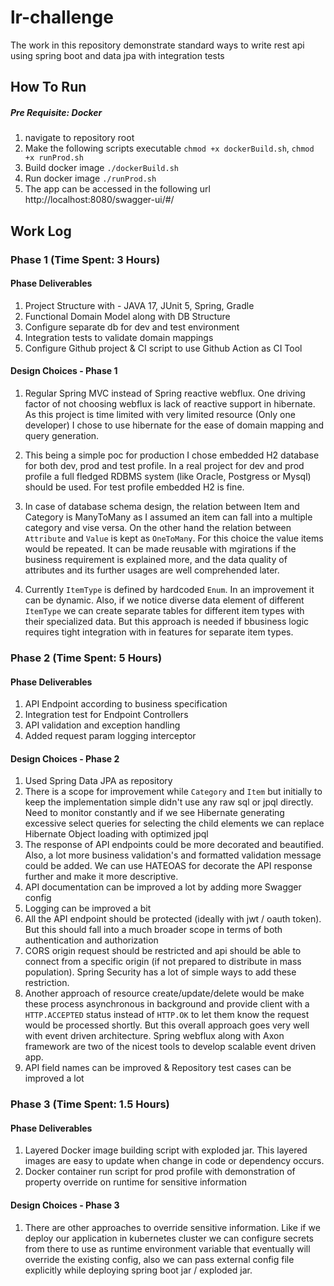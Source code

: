 # lr-challenge
The work in this repository demonstrate standard ways to write rest api using spring boot and data jpa with integration tests

## How To Run
##### Pre Requisite: Docker
1. navigate to repository root
2. Make the following scripts executable
`chmod +x dockerBuild.sh`, `chmod +x runProd.sh`
3. Build docker image `./dockerBuild.sh`
4. Run docker image `./runProd.sh`
5. The app can be accessed in the following url http://localhost:8080/swagger-ui/#/

## Work Log
### Phase 1 (Time Spent: 3 Hours)
#### Phase Deliverables
1. Project Structure with - JAVA 17, JUnit 5, Spring, Gradle
2. Functional Domain Model along with DB Structure
3. Configure separate db for dev and test environment
4. Integration tests to validate domain mappings
5. Configure Github project & CI script to use Github Action as CI Tool
#### Design Choices - Phase 1
1. Regular Spring MVC instead of Spring reactive webflux. 
   One driving factor of not choosing webflux is lack of reactive support in hibernate.
   As this project is time limited with very limited resource (Only one developer) I chose to use hibernate for the ease of domain
   mapping and query generation.
   
2. This being a simple poc for production I chose embedded H2 database for both dev, prod and test profile. In a real project
   for dev and prod profile a full fledged RDBMS system (like Oracle, Postgress or Mysql) should be used. For test profile
   embedded H2 is fine.
   
3. In case of database schema design, the relation between Item and Category is ManyToMany as I assumed an item can fall
   into a multiple category and vise versa. On the other hand the relation between `Attribute` and `Value` is kept as `OneToMany`.
   For this choice the value items would be repeated. It can be made reusable with mgirations 
   if the business requirement is explained more, and the data quality of attributes and its further usages
   are well comprehended later.
   
4. Currently `ItemType` is defined by hardcoded `Enum`. In an improvement it can be dynamic. Also, if we notice diverse data element
of different `ItemType` we can create separate tables for different item types with their specialized data. But this approach is needed 
   if bbusiness logic requires tight integration with in features for separate item types.

### Phase 2 (Time Spent: 5 Hours)
#### Phase Deliverables
1. API Endpoint according to business specification
2. Integration test for Endpoint Controllers
3. API validation and exception handling
4. Added request param logging interceptor

#### Design Choices - Phase 2
1. Used Spring Data JPA as repository
2. There is a scope for improvement while `Category` and `Item` but initially to keep the implementation simple didn't
use any raw sql or jpql directly. Need to monitor constantly and if we see Hibernate generating excessive select queries for
selecting the child elements we can replace Hibernate Object loading with optimized jpql
3. The response of API endpoints could be more decorated and beautified. Also, a lot more business validation's and formatted 
validation message could be added. We can use HATEOAS for decorate the API response further and make it more descriptive.
4. API documentation can be improved a lot by adding more Swagger config
5. Logging can be improved a bit
6. All the API endpoint should be protected (ideally with jwt / oauth token). But this should fall into a much broader scope
in terms of both authentication and authorization
7. CORS origin request should be restricted and api should be able to connect from a specific origin 
(if not prepared to distribute in mass population). Spring Security has a lot of simple ways to add these restriction.
8. Another approach of resource create/update/delete would be make these process asynchronous in background and provide client
with a `HTTP.ACCEPTED` status instead of `HTTP.OK` to let them know the request would be processed shortly. But this overall
approach goes very well with event driven architecture. Spring webflux along with Axon
framework are two of the nicest tools to develop scalable event driven app.
9. API field names can be improved & Repository test cases can be improved a lot

### Phase 3 (Time Spent: 1.5 Hours)
#### Phase Deliverables
1. Layered Docker image building script with exploded jar. This layered images are easy to update
when change in code or dependency occurs. 
2. Docker container run script for prod profile with demonstration of property override
on runtime for sensitive information
#### Design Choices - Phase 3
1. There are other approaches to override sensitive information. Like if we deploy our application
in kubernetes cluster we can configure secrets from there to use as runtime environment variable that
eventually will override the existing config, also we can pass external config file explicitly while
deploying spring boot jar / exploded jar.